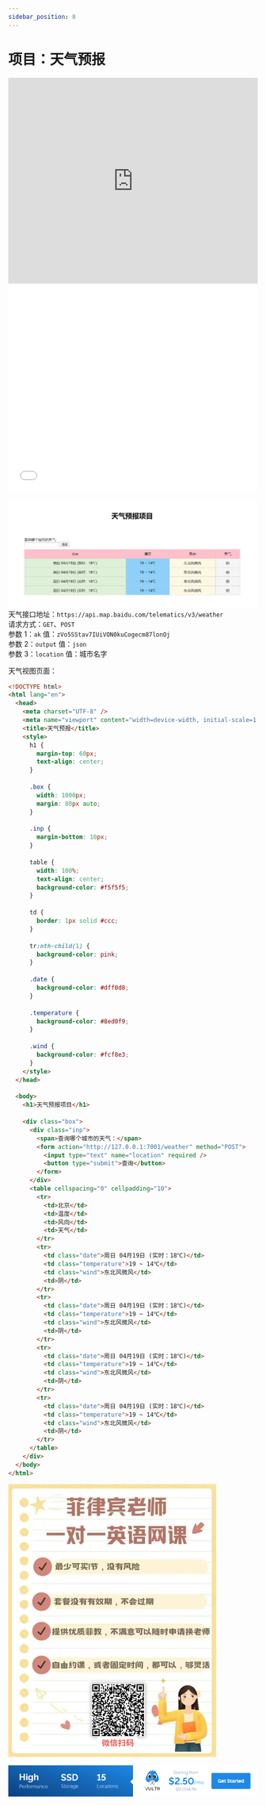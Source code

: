 ```yaml
---
sidebar_position: 8
---
```


# 项目：天气预报

<iframe width="100%" height="415" src="https://www.youtube.com/embed/YBr1lPHlPmA" frameborder="0" allow="accelerometer; autoplay; encrypted-media; gyroscope; picture-in-picture" allowfullscreen></iframe>
<iframe width="100%" height="415" src="//player.bilibili.com/player.html?aid=667829422&bvid=BV1Ra4y1x7y3&cid=181558500&page=1" scrolling="no" border="0" frameborder="no" framespacing="0" allowfullscreen="true"> </iframe>

![](./images/weather.png)
天气接口地址：`https://api.map.baidu.com/telematics/v3/weather`<br />
请求方式：`GET`、`POST`<br />
参数 1：`ak` 值：`zVo5SStav7IUiVON0kuCogecm87lonOj`<br />
参数 2：`output` 值：`json`<br />
参数 3：`location` 值：城市名字

天气视图页面：

```html showLineNumbers'
<!DOCTYPE html>
<html lang="en">
  <head>
    <meta charset="UTF-8" />
    <meta name="viewport" content="width=device-width, initial-scale=1.0" />
    <title>天气预报</title>
    <style>
      h1 {
        margin-top: 60px;
        text-align: center;
      }

      .box {
        width: 1000px;
        margin: 80px auto;
      }

      .inp {
        margin-bottom: 10px;
      }

      table {
        width: 100%;
        text-align: center;
        background-color: #f5f5f5;
      }

      td {
        border: 1px solid #ccc;
      }

      tr:nth-child(1) {
        background-color: pink;
      }

      .date {
        background-color: #dff0d8;
      }

      .temperature {
        background-color: #8ed0f9;
      }

      .wind {
        background-color: #fcf8e3;
      }
    </style>
  </head>

  <body>
    <h1>天气预报项目</h1>

    <div class="box">
      <div class="inp">
        <span>查询哪个城市的天气：</span>
        <form action="http://127.0.0.1:7001/weather" method="POST">
          <input type="text" name="location" required />
          <button type="submit">查询</button>
        </form>
      </div>
      <table cellspacing="0" cellpadding="10">
        <tr>
          <td>北京</td>
          <td>温度</td>
          <td>风向</td>
          <td>天气</td>
        </tr>
        <tr>
          <td class="date">周日 04月19日 (实时：18℃)</td>
          <td class="temperature">19 ~ 14℃</td>
          <td class="wind">东北风微风</td>
          <td>阴</td>
        </tr>
        <tr>
          <td class="date">周日 04月19日 (实时：18℃)</td>
          <td class="temperature">19 ~ 14℃</td>
          <td class="wind">东北风微风</td>
          <td>阴</td>
        </tr>
        <tr>
          <td class="date">周日 04月19日 (实时：18℃)</td>
          <td class="temperature">19 ~ 14℃</td>
          <td class="wind">东北风微风</td>
          <td>阴</td>
        </tr>
        <tr>
          <td class="date">周日 04月19日 (实时：18℃)</td>
          <td class="temperature">19 ~ 14℃</td>
          <td class="wind">东北风微风</td>
          <td>阴</td>
        </tr>
      </table>
    </div>
  </body>
</html>
```

<img src="https://raw.githubusercontent.com/darrenliuwei/darrenliuwei/main/online_class.png" width="420" />

<a href="https://www.vultr.com/?ref=9634529-9J">![](./images/banner_1.png)</a>
